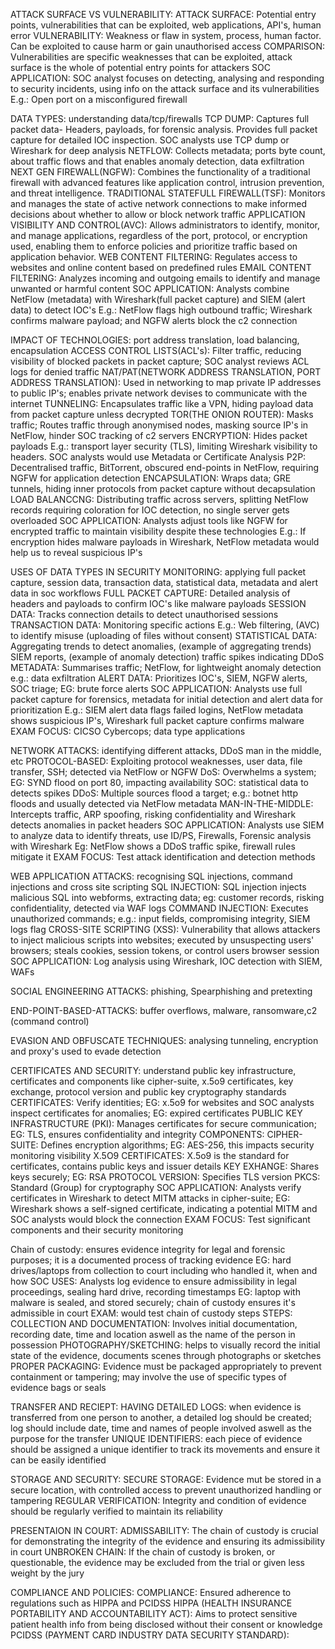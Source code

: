 ATTACK SURFACE VS VULNERABILITY:
ATTACK SURFACE: Potential entry points, vulnerabilities that can be exploited, web applications, API's, human error
VULNERABILITY: Weakness or flaw in system, process, human factor. Can be exploited to cause harm or gain unauthorised access
COMPARISON: Vulnerabilities are specific weaknesses that can be exploited, attack surface is the whole of potential entry points for attackers
SOC APPLICATION: SOC analyst focuses on detecting, analysing and responding to security incidents, using info on the attack surface and its vulnerabilities
	     E.g.: Open port on a misconfigured firewall


DATA TYPES: understanding data/tcp/firewalls
TCP DUMP: Captures full packet data- Headers, payloads, for forensic analysis. Provides full packet capture for detailed IOC inspection. SOC analysts use TCP dump or Wireshark for deep analysis
NETFLOW: Collects metadata; ports byte count, about traffic flows and that enables anomaly detection, data exfiltration
NEXT GEN FIREWALL(NGFW): Combines the functionality of a traditional firewall with advanced features like application control, intrusion prevention, and threat intelligence.
TRADITIONAL STATEFULL FIREWALL(TSF): Monitors and manages the state of active network connections to make informed decisions about whether to allow or block network traffic
APPLICATION VISIBILITY AND CONTROL(AVC): Allows administrators to identify, monitor, and manage applications, regardless of the port, protocol, or encryption used, enabling them to enforce policies and prioritize traffic based on 						application behavior. 
WEB CONTENT FILTERING: Regulates access to websites and online content based on predefined rules
EMAIL CONTENT FILTERING: Analyzes incoming and outgoing emails to identify and manage unwanted or harmful content
SOC APPLICATION: Analysts combine NetFlow (metadata) with Wireshark(full packet capture) and SIEM (alert data) to detect IOC's
		E.g.: NetFlow flags high outbound traffic; Wireshark confirms malware payload; and NGFW alerts block the c2 connection
  

IMPACT OF TECHNOLOGIES: port address translation, load balancing, encapsulation
ACCESS CONTROL LISTS(ACL's): Filter traffic, reducing visibility of blocked packets in packet capture; SOC analyst reviews ACL logs for denied traffic
NAT/PAT(NETWORK ADDRESS TRANSLATION, PORT ADDRESS TRANSLATION): Used in networking to map private IP addresses to public IP's; enables private network devises to communicate with the internet
TUNNELING: Encapsulates traffic like a VPN, hiding payload data from packet capture unless decrypted
TOR(THE ONION ROUTER): Masks traffic; Routes traffic through anonymised nodes, masking source IP's in NetFlow, hinder SOC tracking of c2 servers
ENCRYPTION: Hides packet payloads E.g.: transport layer security (TLS), limiting Wireshark visibility to headers. SOC analysts would use Metadata or Certificate Analysis
P2P: Decentralised traffic, BitTorrent, obscured end-points in NetFlow, requiring NGFW for application detection
ENCAPSULATION: Wraps data; GRE tunnels, hiding inner protocols from packet capture without decapsulation
LOAD BALANCCNG: Distributing traffic across servers, splitting NetFlow records requiring coloration for IOC detection, no single server gets overloaded
SOC APPLICATION: Analysts adjust tools like NGFW for encrypted traffic to maintain visibility despite these technologies
		E.g.: If encryption hides malware payloads in Wireshark, NetFlow metadata would help us to reveal suspicious IP's


USES OF DATA TYPES IN SECURITY MONITORING: applying full packet capture, session data, transaction data, statistical data, metadata and alert data in soc workflows
FULL PACKET CAPTURE: Detailed analysis of headers and payloads to confirm IOC's like malware payloads
SESSION DATA: Tracks connection details to detect unauthorised sessions
TRANSACTION DATA: Monitoring specific actions
		 E.g.: Web filtering, (AVC) to identify misuse (uploading of files without consent)
STATISTICAL DATA: Aggregating trends to detect anomalies, (example of aggregating trends) SIEM reports, (example of anomaly detection) traffic spikes indicating DDoS
METADATA: Summarises traffic; NetFlow, for lightweight anomaly detection e.g.: data exfiltration
ALERT DATA: Prioritizes IOC's, SIEM, NGFW alerts, SOC triage; EG: brute force alerts
SOC APPLICATION: Analysts use full packet capture for forensics, metadata for initial detection and alert data for prioritization
	     E.g.: SIEM alert data flags failed logins, NetFlow metadata shows suspicious IP's, Wireshark full packet capture confirms malware
EXAM FOCUS: CICSO Cybercops; data type applications


NETWORK ATTACKS: identifying different attacks, DDoS man in the middle, etc
PROTOCOL-BASED: Exploiting protocol weaknesses, user data, file transfer, SSH; detected via NetFlow or NGFW
DoS: Overwhelms a system; EG: SYND flood on port 80, impacting availability SOC: statistical data to detects spikes
DDoS: Multiple sources flood a target; e.g.: botnet http floods and usually detected via NetFlow metadata
MAN-IN-THE-MIDDLE: Intercepts traffic, ARP spoofing, risking confidentiality and Wireshark detects anomalies in packet headers
SOC APPLICATION: Analysts use SIEM to analyze data to identify threats, use ID/PS, Firewalls, Forensic analysis with Wireshark
Eg: NetFlow shows a DDoS traffic spike, firewall rules mitigate it
EXAM FOCUS: Test attack identification and detection methods


WEB APPLICATION ATTACKS: recognising SQL injections, command injections and cross site scripting
SQL INJECTION: SQL injection injects malicious SQL into webforms, extracting data; eg: customer records, risking confidentiality, detected via WAF logs
COMMAND INJECTION: Executes unauthorized commands; e.g.: input fields, compromising integrity, SIEM logs flag
CROSS-SITE SCRIPTING (XSS): Vulnerability that allows attackers to inject malicious scripts into websites; executed by unsuspecting users' browsers; steals cookies, session tokens, or control users browser session
SOC APPLICATION: Log analysis using Wireshark, IOC detection with SIEM, WAFs


SOCIAL ENGINEERING ATTACKS: phishing, Spearphishing and pretexting

END-POINT-BASED-ATTACKS: buffer overflows, malware, ransomware,c2 (command control)

EVASION AND OBFUSCATE TECHNIQUES: analysing tunneling, encryption and proxy's used to evade detection

CERTIFICATES AND SECURITY: understand public key infrastructure, certificates and components like cipher-suite, x.5o9 certificates, key exchange, protocol version and public key cryptography standards
CERTIFICATES: Verify identities; EG: x.5o9 for websites and SOC analysts inspect certificates for anomalies; EG: expired certificates
PUBLIC KEY INFRASTRUCTURE (PKI): Manages certificates for secure communication; EG: TLS, ensures confidentiality and integrity
COMPONENTS:
CIPHER-SUITE: Defines encryption algorithms; EG: AES-256, this impacts security monitoring visibility
X.5O9 CERTIFICATES: X.5o9 is the standard for certificates, contains public keys and issuer details
KEY EXHANGE: Shares keys securely; EG: RSA
PROTOCOL VERSION: Specifies TLS version
PKCS: Standard (Group) for cryptography
SOC APPLICATION: Analysts verify certificates in Wireshark to detect MITM attacks in cipher-suite; EG: Wireshark shows a self-signed certificate, indicating a potential MITM and SOC analysts would block the connection
EXAM FOCUS: Test significant components and their security monitoring

Chain of custody: ensures evidence integrity for legal and forensic purposes; it is a documented process of tracking evidence EG: hard drives/laptops from collection to court including who handled it, when and how
SOC USES: Analysts log evidence to ensure admissibility in legal proceedings, sealing hard drive, recording timestamps EG: laptop with malware is sealed, and stored securely; chain of custody ensures it's admissible in court
EXAM: would test chain of custody steps
STEPS:
COLLECTION AND DOCUMENTATION: Involves initial documentation, recording date, time and location aswell as the name of the person in possession
PHOTOGRAPHY/SKETCHING: helps to visually record the initial state of the evidence, documents scenes through photographs or sketches
PROPER PACKAGING: Evidence must be packaged appropriately to prevent containment or tampering; may involve the use of specific types of evidence bags or seals

TRANSFER AND RECIEPT:
HAVING DETAILED LOGS: when evidence is transferred from one person to another, a detailed log should be created; log should include date, time and names of people involved aswell as the purpose for the transfer
UNIQUE IDENTIFIERS: each piece of evidence should be assigned a unique identifier to track its movements and ensure it can be easily identified

STORAGE AND SECURITY: 
SECURE STORAGE: Evidence mut be stored in a secure location, with controlled access to prevent unauthorized handling or tampering
REGULAR VERIFICATION: Integrity and condition of evidence should be regularly verified to maintain its reliability

PRESENTAION IN COURT: 
ADMISSABILITY: The chain of custody is crucial for demonstrating the integrity of the evidence and ensuring its admissibility in court
UNBROKEN CHAIN: If the chain of custody is broken, or questionable, the evidence may be excluded from the trial or given less weight by the jury

COMPLIANCE AND POLICIES: 
COMPLIANCE: Ensured adherence to regulations such as HIPPA and PCIDSS
HIPPA (HEALTH INSURANCE PORTABILITY AND ACCOUNTABILITY ACT): Aims to protect sensitive patient health info from being disclosed without their consent or knowledge
PCIDSS (PAYMENT CARD INDUSTRY DATA SECURITY STANDARD): 
